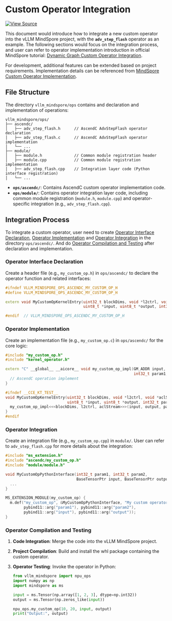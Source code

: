 # Custom Operator Integration

[![View Source](https://mindspore-website.obs.cn-north-4.myhuaweicloud.com/website-images/master/resource/_static/logo_source_en.svg)](https://gitee.com/mindspore/docs/blob/master/docs/vllm_mindspore/docs/source_en/user_guide/supported_features/operations/npu_ops.md)  

This document would introduce how to integrate a new custom operator into the vLLM MindSpore project, with the **`adv_step_flash`** operator as an example. The following sections would focus on the integration process, and user can refer to operator implementation introduction in official MindSpore tutorial: [Dynamic Graph Custom Operator Integration](https://www.mindspore.cn/tutorials/en/master/custom_program/operation/op_customopbuilder.html).

For development, additional features can be extended based on project requirements. Implementation details can be referenced from [MindSpore Custom Operator Implementation](https://www.mindspore.cn/tutorials/en/master/custom_program/operation/op_customopbuilder.html).  

## File Structure

The directory `vllm_mindspore/ops` contains and declaration and implementation of operations:  

```text  
vllm_mindspore/ops/  
├── ascendc/  
│   ├── adv_step_flash.h      // AscendC AdvStepFlash operator declaration  
│   ├── adv_step_flash.c      // AscendC AdvStepFlash operator implementation  
│   └── ...  
├── module/  
│   ├── module.h              // Common module registration header  
│   ├── module.cpp            // Common module registration implementation  
│   ├── adv_step_flash.cpp    // Integration layer code (Python interface registration)  
│   └── ...  
```  

- **`ops/ascendc/`**: Contains AscendC custom operator implementation code.
- **`ops/module/`**: Contains operator integration layer code, including common module registration (`module.h`, `module.cpp`) and operator-specific integration (e.g., `adv_step_flash.cpp`).

## Integration Process

To integrate a custom operator, user need to create [Operator Interface Declaration](#operator-interface-declaration), [Operator Implementation](#operator-implementation) and [Operator Integration](#operator-integration) in the directory `ops/ascendc/`. And do [Operator Compilation and Testing](#operator-compilation-and-testing) after declaration and implementation.  

### Operator Interface Declaration

Create a header file (e.g., `my_custom_op.h`) in `ops/ascendc/` to declare the operator function and related interfaces:

```cpp  
#ifndef VLLM_MINDSPORE_OPS_ASCENDC_MY_CUSTOM_OP_H
#define VLLM_MINDSPORE_OPS_ASCENDC_MY_CUSTOM_OP_H

extern void MyCustomOpKernelEntry(uint32_t blockDims, void *l2ctrl, void *aclStream,
                                  uint8_t *input, uint8_t *output, int32_t param1, int32_t param2);

#endif  // VLLM_MINDSPORE_OPS_ASCENDC_MY_CUSTOM_OP_H
```  

### Operator Implementation

Create an implementation file (e.g., `my_custom_op.c`) in `ops/ascendc/` for the core logic:  

```cpp  
#include "my_custom_op.h"
#include "kernel_operator.h"

extern "C" __global__ __aicore__ void my_custom_op_impl(GM_ADDR input, GM_ADDR output,
                                                        int32_t param1, int32_t param2) {
  // AscendC operation implement
}

#ifndef __CCE_KT_TEST__
void MyCustomOpKernelEntry(uint32_t blockDims, void *l2ctrl, void *aclStream,
                           uint8_t *input, uint8_t *output, int32_t param1, int32_t param2) {
  my_custom_op_impl<<<blockDims, l2ctrl, aclStream>>>(input, output, param1, param2);
}
#endif
```  

### Operator Integration

Create an integration file (e.g., `my_custom_op.cpp`) in `module/`. User can refer to `adv_step_flash.cpp` for more details about the integration:  

```cpp  
#include "ms_extension.h"
#include "ascendc/my_custom_op.h"
#include "module/module.h"

void MyCustomOpPythonInterface(int32_t param1, int32_t param2,
                               BaseTensorPtr input, BaseTensorPtr output) {
  ...
}

MS_EXTENSION_MODULE(my_custom_op) {
  m.def("my_custom_op", &MyCustomOpPythonInterface, "My custom operator",
        pybind11::arg("param1"), pybind11::arg("param2"),
        pybind11::arg("input"), pybind11::arg("output"));
}
```  

### Operator Compilation and Testing

1. **Code Integration**: Merge the code into the vLLM MindSpore project.  
2. **Project Compilation**: Build and install the whl package containing the custom operator.  
3. **Operator Testing**: Invoke the operator in Python:

    ```python
    from vllm_mindspore import npu_ops
    import numpy as np
    import mindspore as ms

    input = ms.Tensor(np.array([1, 2, 3], dtype=np.int32))
    output = ms.Tensor(np.zeros_like(input))

    npu_ops.my_custom_op(10, 20, input, output)
    print("Output:", output)
    ```
